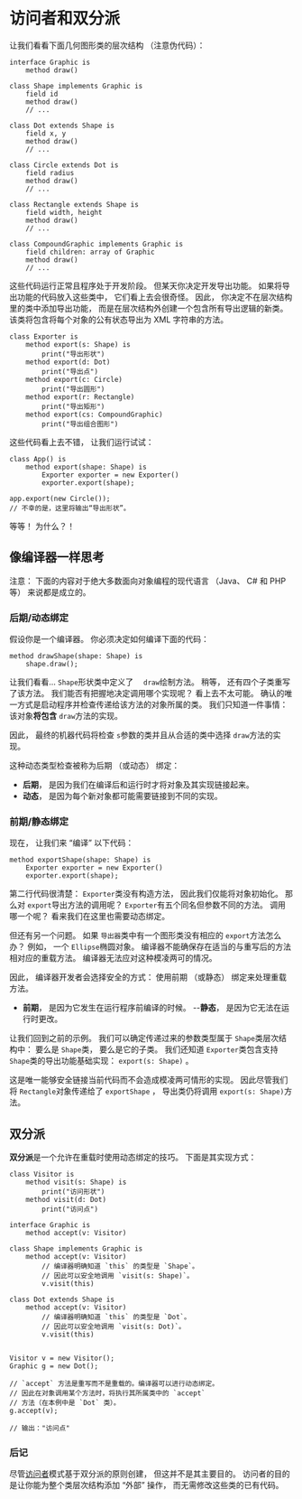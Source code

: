 # 访问者和双分派

让我们看看下面几何图形类的层次结构 （注意伪代码）：

```
interface Graphic is
    method draw()

class Shape implements Graphic is
    field id
    method draw()
    // ...

class Dot extends Shape is
    field x, y
    method draw()
    // ...

class Circle extends Dot is
    field radius
    method draw()
    // ...

class Rectangle extends Shape is
    field width, height
    method draw()
    // ...

class CompoundGraphic implements Graphic is
    field children: array of Graphic
    method draw()
    // ...
```

这些代码运行正常且程序处于开发阶段。 但某天你决定开发导出功能。 如果将导出功能的代码放入这些类中， 它们看上去会很奇怪。 因此， 你决定不在层次结构里的类中添加导出功能， 而是在层次结构外创建一个包含所有导出逻辑的新类。 该类将包含将每个对象的公有状态导出为 XML 字符串的方法。

```
class Exporter is
    method export(s: Shape) is
        print("导出形状")
    method export(d: Dot)
        print("导出点")
    method export(c: Circle)
        print("导出圆形")
    method export(r: Rectangle)
        print("导出矩形")
    method export(cs: CompoundGraphic)
        print("导出组合图形")
```

这些代码看上去不错， 让我们运行试试：

```
class App() is
    method export(shape: Shape) is
        Exporter exporter = new Exporter()
        exporter.export(shape);

app.export(new Circle());
// 不幸的是，这里将输出“导出形状”。
```

等等！ 为什么？！

## 像编译器一样思考

注意： 下面的内容对于绝大多数面向对象编程的现代语言 （Java、 C# 和 PHP 等） 来说都是成立的。

### 后期/动态绑定

假设你是一个编译器。 你必须决定如何编译下面的代码：

```
method drawShape(shape: Shape) is
    shape.draw();
```

让我们看看... `Shape`形状类中定义了　 `draw`绘制方法。 稍等， 还有四个子类重写了该方法。 我们能否有把握地决定调用哪个实现呢？ 看上去不太可能。 确认的唯一方式是启动程序并检查传递给该方法的对象所属的类。 我们只知道一件事情： 该对象**将包含** `draw`方法的实现。

因此， 最终的机器代码将检查 `s`参数的类并且从合适的类中选择 `draw`方法的实现。

这种动态类型检查被称为后期 （或动态） 绑定：

- **后期**， 是因为我们在编译后和运行时才将对象及其实现链接起来。
- **动态**， 是因为每个新对象都可能需要链接到不同的实现。

### 前期/静态绑定

现在， 让我们来 “编译” 以下代码：

```
method exportShape(shape: Shape) is
    Exporter exporter = new Exporter()
    exporter.export(shape);
```

第二行代码很清楚：  `Exporter`类没有构造方法， 因此我们仅能将对象初始化。 那么对 `export`导出方法的调用呢？  `Exporter`有五个同名但参数不同的方法。 调用哪一个呢？ 看来我们在这里也需要动态绑定。

但还有另一个问题。 如果 `导出器`类中有一个图形类没有相应的 `export`方法怎么办？ 例如， 一个 `Ellipse`椭圆对象。 编译器不能确保存在适当的与重写后的方法相对应的重载方法。 编译器无法应对这种模凌两可的情况。

因此， 编译器开发者会选择安全的方式： 使用前期 （或静态） 绑定来处理重载方法。

- **前期**， 是因为它发生在运行程序前编译的时候。 --**静态**， 是因为它无法在运行时更改。

让我们回到之前的示例。 我们可以确定传递过来的参数类型属于 `Shape`类层次结构中： 要么是 `Shape`类， 要么是它的子类。 我们还知道 `Exporter`类包含支持 `Shape`类的导出功能基础实现：  `export(s: Shape)` 。

这是唯一能够安全链接当前代码而不会造成模凌两可情形的实现。 因此尽管我们将 `Rectangle`对象传递给了 `export­Shape` ， 导出类仍将调用 `export(s: Shape)`方法。

## 双分派

**双分派**是一个允许在重载时使用动态绑定的技巧。 下面是其实现方式：

```
class Visitor is
    method visit(s: Shape) is
        print("访问形状")
    method visit(d: Dot)
        print("访问点")

interface Graphic is
    method accept(v: Visitor)

class Shape implements Graphic is
    method accept(v: Visitor)
        // 编译器明确知道 `this` 的类型是 `Shape`。
        // 因此可以安全地调用 `visit(s: Shape)`。
        v.visit(this)

class Dot extends Shape is
    method accept(v: Visitor)
        // 编译器明确知道 `this` 的类型是 `Dot`。
        // 因此可以安全地调用 `visit(s: Dot)`。
        v.visit(this)


Visitor v = new Visitor();
Graphic g = new Dot();

// `accept` 方法是重写而不是重载的。编译器可以进行动态绑定。
// 因此在对象调用某个方法时，将执行其所属类中的 `accept`
// 方法（在本例中是 `Dot` 类）。
g.accept(v);

// 输出："访问点"
```

### 后记

尽管[访问者](https://refactoringguru.cn/design-patterns/visitor)模式基于双分派的原则创建， 但这并不是其主要目的。 访问者的目的是让你能为整个类层次结构添加 “外部” 操作， 而无需修改这些类的已有代码。